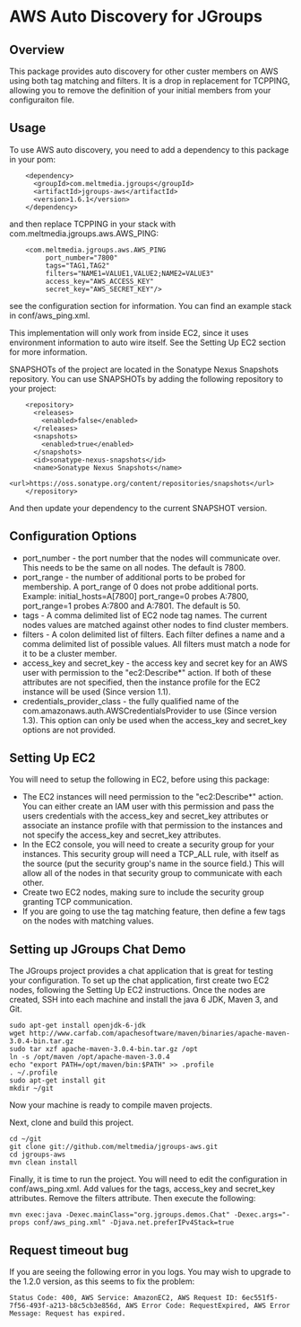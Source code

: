 AWS Auto Discovery for JGroups
==============================
Overview
--------
This package provides auto discovery for other custer members on AWS using both tag matching and filters.  It is
a drop in replacement for TCPPING, allowing you to remove the definition of your initial members from your configuraiton
file.

Usage
-----
To use AWS auto discovery, you need to add a dependency to this package in your pom:

```
    <dependency>
      <groupId>com.meltmedia.jgroups</groupId>
      <artifactId>jgroups-aws</artifactId>
      <version>1.6.1</version>
    </dependency>
```

and then replace TCPPING in your stack with com.meltmedia.jgroups.aws.AWS_PING:

```
    <com.meltmedia.jgroups.aws.AWS_PING
         port_number="7800"
         tags="TAG1,TAG2"
         filters="NAME1=VALUE1,VALUE2;NAME2=VALUE3"
         access_key="AWS_ACCESS_KEY"
         secret_key="AWS_SECRET_KEY"/>
```

see the configuration section for information.  You can find an example stack in conf/aws_ping.xml.

This implementation will only work from inside EC2, since it uses environment information to auto wire itself.  See the
Setting Up EC2 section for more information.

SNAPSHOTs of the project are located in the Sonatype Nexus Snapshots repository.  You can use SNAPSHOTs by adding the following repository to your project:

```
    <repository>
      <releases>
        <enabled>false</enabled>
      </releases>
      <snapshots>
        <enabled>true</enabled>
      </snapshots>
      <id>sonatype-nexus-snapshots</id>
      <name>Sonatype Nexus Snapshots</name>
      <url>https://oss.sonatype.org/content/repositories/snapshots</url>
    </repository>
```

And then update your dependency to the current SNAPSHOT version.

Configuration Options
---------------------
* port_number - the port number that the nodes will communicate over.  This needs to be the same on all nodes.  The default is 7800.
* port_range - the number of additional ports to be probed for membership. A port_range of 0 does not probe additional ports. Example: initial_hosts=A[7800] port_range=0 probes A:7800, port_range=1 probes A:7800 and A:7801.  The default is 50.
* tags - A comma delimited list of EC2 node tag names.  The current nodes values are matched against other nodes to find
cluster members.
* filters - A colon delimited list of filters.  Each filter defines a name and a comma delimited list of possible values.
All filters must match a node for it to be a cluster member.
* access_key and secret_key - the access key and secret key for an AWS user with permission to the "ec2:Describe*" action.  If both
of these attributes are not specified, then the instance profile for the EC2 instance will be used (Since version 1.1).
* credentials_provider_class - the fully qualified name of the com.amazonaws.auth.AWSCredentialsProvider to use (Since version 1.3).  This option can
only be used when the access_key and secret_key options are not provided.

Setting Up EC2
--------------
You will need to setup the following in EC2, before using this package:
* The EC2 instances will need permission to the "ec2:Describe*" action.  You can either create an IAM user with this permission
and pass the users credentials with the access_key and secret_key attributes or associate an instance profile with that permission
to the instances and not specify the access_key and secret_key attributes.
* In the EC2 console, you will need to create a security group for your instances.  This security group will need a TCP_ALL rule,
with itself as the source (put the security group's name in the source field.)  This will allow all of the nodes in that security
group to communicate with each other.
* Create two EC2 nodes, making sure to include the security group granting TCP communication.
* If you are going to use the tag matching feature, then define a few tags on the nodes with matching values.

Setting up JGroups Chat Demo
----------------------------
The JGroups project provides a chat application that is great for testing your configuration.  To set up the chat application,
first create two EC2 nodes, following the Setting Up EC2 instructions.  Once the nodes are created, SSH into each machine and
install the java 6 JDK, Maven 3, and Git.

```
sudo apt-get install openjdk-6-jdk
wget http://www.carfab.com/apachesoftware/maven/binaries/apache-maven-3.0.4-bin.tar.gz
sudo tar xzf apache-maven-3.0.4-bin.tar.gz /opt
ln -s /opt/maven /opt/apache-maven-3.0.4
echo "export PATH=/opt/maven/bin:$PATH" >> .profile
. ~/.profile
sudo apt-get install git
mkdir ~/git
```

Now your machine is ready to compile maven projects.

Next, clone and build this project.

```
cd ~/git
git clone git://github.com/meltmedia/jgroups-aws.git
cd jgroups-aws
mvn clean install
```

Finally, it is time to run the project.  You will need to edit the configuration in conf/aws_ping.xml.  Add values for the
tags, access_key and secret_key attributes.  Remove the filters attribute.  Then execute the following:

```
mvn exec:java -Dexec.mainClass="org.jgroups.demos.Chat" -Dexec.args="-props conf/aws_ping.xml" -Djava.net.preferIPv4Stack=true
```

Request timeout bug
-------------------
If you are seeing the following error in you logs. You may wish to upgrade to the 1.2.0 version, as this seems to fix the problem:

```
Status Code: 400, AWS Service: AmazonEC2, AWS Request ID: 6ec551f5-7f56-493f-a213-b8c5cb3e856d, AWS Error Code: RequestExpired, AWS Error Message: Request has expired.
```

